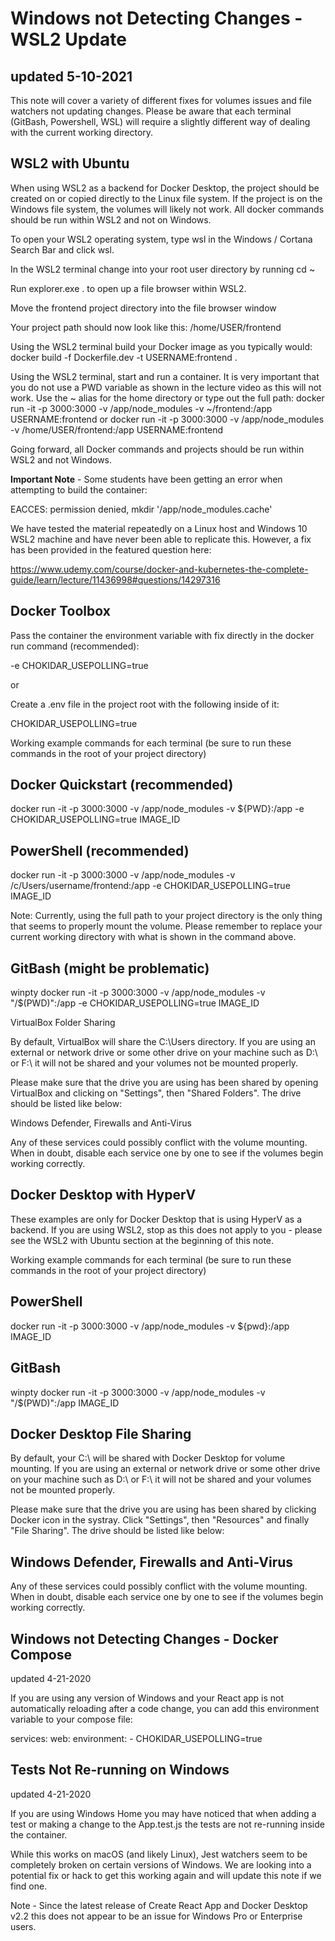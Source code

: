 # Windows not Detecting Changes - WSL2 Update
## updated 5-10-2021

This note will cover a variety of different fixes for volumes issues and file watchers not updating changes. Please be aware that each terminal (GitBash, Powershell, WSL) will require a slightly different way of dealing with the current working directory.

## WSL2 with Ubuntu

When using WSL2 as a backend for Docker Desktop, the project should be created on or copied directly to the Linux file system. If the project is on the Windows file system, the volumes will likely not work. All docker commands should be run within WSL2 and not on Windows.

To open your WSL2 operating system, type wsl in the Windows / Cortana Search Bar and click wsl.

In the WSL2 terminal change into your root user directory by running cd ~

Run explorer.exe . to open up a file browser within WSL2.

Move the frontend project directory into the file browser window

Your project path should now look like this:
/home/USER/frontend

Using the WSL2 terminal build your Docker image as you typically would:
docker build -f Dockerfile.dev -t USERNAME:frontend .

Using the WSL2 terminal, start and run a container. It is very important that you do not use a PWD variable as shown in the lecture video as this will not work. Use the ~ alias for the home directory or type out the full path:
docker run -it -p 3000:3000 -v /app/node_modules -v ~/frontend:/app USERNAME:frontend
or
docker run -it -p 3000:3000 -v /app/node_modules -v /home/USER/frontend:/app USERNAME:frontend

Going forward, all Docker commands and projects should be run within WSL2 and not Windows.

**Important Note** - Some students have been getting an error when attempting to build the container:

EACCES: permission denied, mkdir '/app/node_modules.cache'

We have tested the material repeatedly on a Linux host and Windows 10 WSL2 machine and have never been able to replicate this. However, a fix has been provided in the featured question here:

https://www.udemy.com/course/docker-and-kubernetes-the-complete-guide/learn/lecture/11436998#questions/14297316

## Docker Toolbox

Pass the container the environment variable with fix directly in the docker run command (recommended):

-e CHOKIDAR_USEPOLLING=true

or

Create a .env file in the project root with the following inside of it:

CHOKIDAR_USEPOLLING=true

Working example commands for each terminal (be sure to run these commands in the root of your project directory)

## Docker Quickstart (recommended)

docker run -it -p 3000:3000 -v /app/node_modules -v ${PWD}:/app -e CHOKIDAR_USEPOLLING=true IMAGE_ID

## PowerShell (recommended)

docker run -it -p 3000:3000 -v /app/node_modules -v /c/Users/username/frontend:/app -e CHOKIDAR_USEPOLLING=true IMAGE_ID

Note: Currently, using the full path to your project directory is the only thing that seems to properly mount the volume. Please remember to replace your current working directory with what is shown in the command above.

## GitBash (might be problematic)

winpty docker run -it -p 3000:3000 -v /app/node_modules -v "/$(PWD)":/app -e CHOKIDAR_USEPOLLING=true IMAGE_ID

VirtualBox Folder Sharing

By default, VirtualBox will share the C:\Users directory. If you are using an external or network drive or some other drive on your machine such as D:\ or F:\ it will not be shared and your volumes not be mounted properly.

Please make sure that the drive you are using has been shared by opening VirtualBox and clicking on "Settings", then "Shared Folders". The drive should be listed like below:


Windows Defender, Firewalls and Anti-Virus

Any of these services could possibly conflict with the volume mounting. When in doubt, disable each service one by one to see if the volumes begin working correctly.

## Docker Desktop with HyperV

These examples are only for Docker Desktop that is using HyperV as a backend. If you are using WSL2, stop as this does not apply to you - please see the WSL2 with Ubuntu section at the beginning of this note.

Working example commands for each terminal (be sure to run these commands in the root of your project directory)

## PowerShell

docker run -it -p 3000:3000 -v /app/node_modules -v ${pwd}:/app IMAGE_ID

## GitBash

winpty docker run -it -p 3000:3000 -v /app/node_modules -v "/$(PWD)":/app IMAGE_ID

## Docker Desktop File Sharing

By default, your C:\ will be shared with Docker Desktop for volume mounting. If you are using an external or network drive or some other drive on your machine such as D:\ or F:\ it will not be shared and your volumes not be mounted properly.

Please make sure that the drive you are using has been shared by clicking Docker icon in the systray. Click "Settings", then "Resources" and finally "File Sharing". The drive should be listed like below:


## Windows Defender, Firewalls and Anti-Virus

Any of these services could possibly conflict with the volume mounting. When in doubt, disable each service one by one to see if the volumes begin working correctly.

## Windows not Detecting Changes - Docker Compose
updated 4-21-2020

If you are using any version of Windows and your React app is not automatically reloading after a code change, you can add this environment variable to your compose file:

services:
  web:
    environment:
      - CHOKIDAR_USEPOLLING=true

## Tests Not Re-running on Windows
updated 4-21-2020

If you are using Windows Home you may have noticed that when adding a test or making a change to the App.test.js the tests are not re-running inside the container.

While this works on macOS (and likely Linux), Jest watchers seem to be completely broken on certain versions of Windows. We are looking into a potential fix or hack to get this working again and will update this note if we find one.

Note - Since the latest release of Create React App and Docker Desktop v2.2 this does not appear to be an issue for Windows Pro or Enterprise users.
